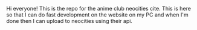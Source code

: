 Hi everyone! This is the repo for the anime club neocities cite. This is here so that I can do fast development on the website on my PC and when I'm done then I can upload to neocities using their api.

